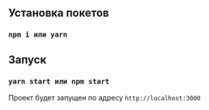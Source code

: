 ## Установка покетов
### `npm i или yarn`
## Запуск
### `yarn start или npm start`
Проект будет запущен по адресу `http://localhost:3000`
